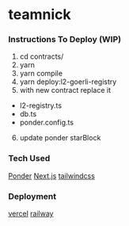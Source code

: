 # teamnick

### Instructions To Deploy (WIP)

1. cd contracts/
2. yarn
3. yarn compile
4. yarn deploy:l2-goerli-registry
5. with new contract replace it

- l2-registry.ts
- db.ts
- ponder.config.ts

6. update ponder starBlock

### Tech Used

[Ponder](https://ponder.sh/)
[Next.js](https://nextjs.org/)
[tailwindcss](https://tailwindcss.com/)

### Deployment

[vercel](https://vercel.com/)
[railway](https://railway.app/)
